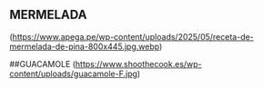 ## MERMELADA
(https://www.apega.pe/wp-content/uploads/2025/05/receta-de-mermelada-de-pina-800x445.jpg.webp)

##GUACAMOLE
(https://www.shoothecook.es/wp-content/uploads/guacamole-F.jpg)
